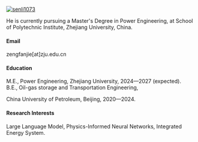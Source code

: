 

[![senli1073](https://img.shields.io/badge/Demo-huji-github-blue?logo=github)](https://github.com/Demo-huji)

He is currently pursuing a Master's Degree in Power Engineering, at School of Polytechnic Institute, Zhejiang University, China.

#### Email
zengfanjie[at]zju.edu.cn

#### Education
M.E., Power Engineering, Zhejiang University, 2024—2027 (expected).\
B.E., Oil-gas storage and Transportation Engineering, 

China University of Petroleum, Beijing, 2020—2024.

#### Research Interests
Large Language Model, Physics-Informed Neural Networks, Integrated Energy System.

